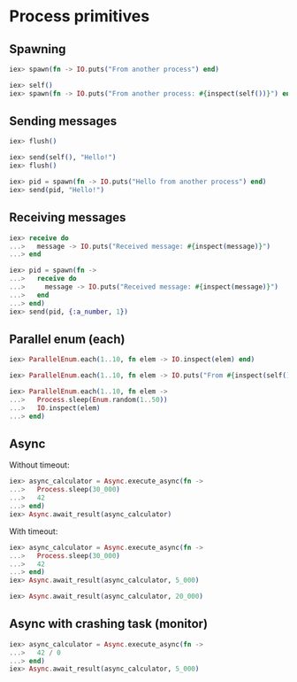 # Process primitives

## Spawning

```elixir
iex> spawn(fn -> IO.puts("From another process") end)

iex> self()
iex> spawn(fn -> IO.puts("From another process: #{inspect(self())}") end)
```

## Sending messages

```elixir
iex> flush()

iex> send(self(), "Hello!")
iex> flush()

iex> pid = spawn(fn -> IO.puts("Hello from another process") end)
iex> send(pid, "Hello!")
```

## Receiving messages

```elixir
iex> receive do
...>   message -> IO.puts("Received message: #{inspect(message)}")
...> end

iex> pid = spawn(fn ->
...>   receive do
...>     message -> IO.puts("Received message: #{inspect(message)}")
...>   end
...> end)
iex> send(pid, {:a_number, 1})
```

## Parallel enum (each)

```elixir
iex> ParallelEnum.each(1..10, fn elem -> IO.inspect(elem) end)

iex> ParallelEnum.each(1..10, fn elem -> IO.puts("From #{inspect(self())}: #{inspect(elem)}") end)

iex> ParallelEnum.each(1..10, fn elem ->
...>   Process.sleep(Enum.random(1..50))
...>   IO.inspect(elem)
...> end)
```

## Async

Without timeout:

```elixir
iex> async_calculator = Async.execute_async(fn ->
...>   Process.sleep(30_000)
...>   42
...> end)
iex> Async.await_result(async_calculator)
```

With timeout:

```elixir
iex> async_calculator = Async.execute_async(fn ->
...>   Process.sleep(30_000)
...>   42
...> end)
iex> Async.await_result(async_calculator, 5_000)

iex> Async.await_result(async_calculator, 20_000)
```

## Async with crashing task (monitor)

```elixir
iex> async_calculator = Async.execute_async(fn ->
...>   42 / 0
...> end)
iex> Async.await_result(async_calculator, 5_000)
```
